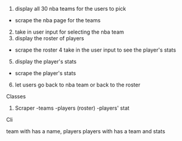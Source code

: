 1. display all 30 nba teams for the users to pick
  - scrape the nba page for the teams
2. take in user input for selecting the nba team
3. display the roster of players
  - scrape the roster
4 take in the user input to see the player's stats
5. display the player's stats
  - scrape the player's stats
6. let users go back to nba team or back to the roster


Classes
1. Scraper
  -teams
  -players (roster)
  -players' stat

Cli

team  with has a name, players
players with has a team and stats
